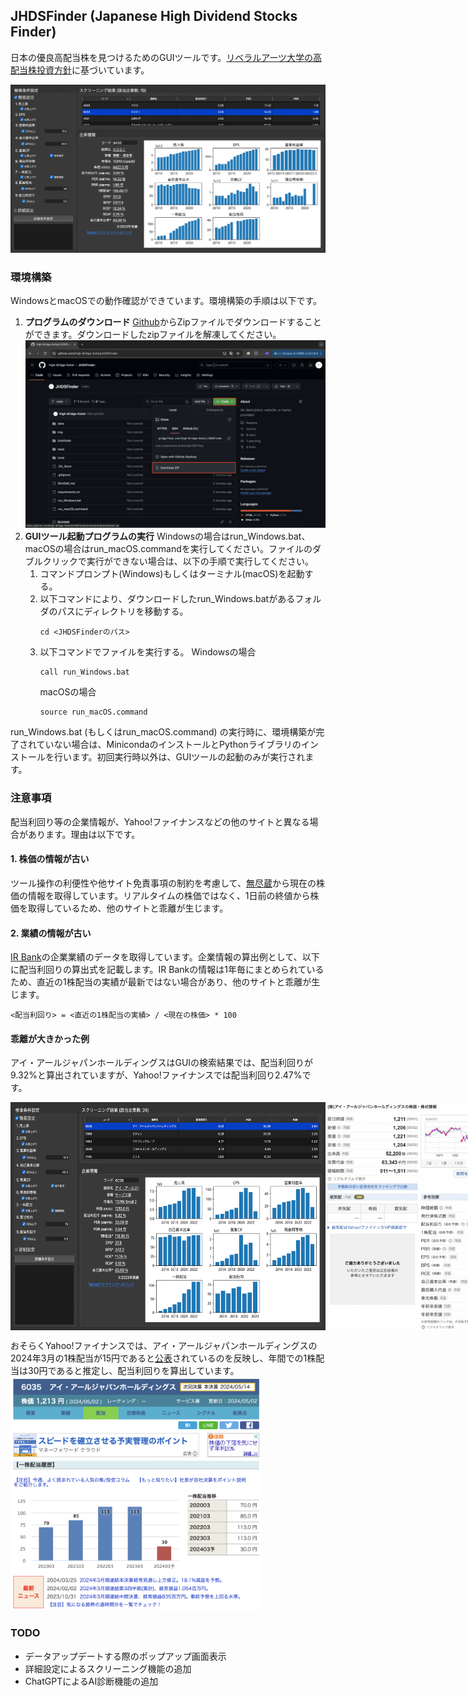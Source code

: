 ## JHDSFinder (Japanese High Dividend Stocks Finder)
日本の優良高配当株を見つけるためのGUIツールです。[リベラルアーツ大学の高配当株投資方針](https://liberaluni.com/stock-tool)に基づいています。

![GUIツール](./img/GUI.png)

### 環境構築
WindowsとmacOSでの動作確認ができています。環境構築の手順は以下です。

1. **プログラムのダウンロード**
   [Github](https://github.com/High-Bridge-Kohei/JHDSFinder)からZipファイルでダウンロードすることができます。ダウンロードしたzipファイルを解凍してください。
![ダウンロード](./img/donwnload_zip.png)
2. **GUIツール起動プログラムの実行**
   Windowsの場合はrun_Windows.bat、macOSの場合はrun_macOS.commandを実行してください。ファイルのダブルクリックで実行ができない場合は、以下の手順で実行してください。
   1. コマンドプロンプト(Windows)もしくはターミナル(macOS)を起動する。
   2. 以下コマンドにより、ダウンロードしたrun_Windows.batがあるフォルダのパスにディレクトリを移動する。
      ```
      cd <JHDSFinderのパス>
      ```
   3. 以下コマンドでファイルを実行する。
      Windowsの場合
      ```
      call run_Windows.bat
      ```
      macOSの場合
      ```
      source run_macOS.command
      ```

run_Windows.bat (もしくはrun_macOS.command) の実行時に、環境構築が完了されていない場合は、MinicondaのインストールとPythonライブラリのインストールを行います。初回実行時以外は、GUIツールの起動のみが実行されます。

### 注意事項
配当利回り等の企業情報が、Yahoo!ファイナンスなどの他のサイトと異なる場合があります。理由は以下です。

#### 1. 株価の情報が古い
ツール操作の利便性や他サイト免責事項の制約を考慮して、[無尽蔵](https://mujinzou.com/)から現在の株価の情報を取得しています。リアルタイムの株価ではなく、1日前の終値から株価を取得しているため、他のサイトと乖離が生じます。

#### 2. 業績の情報が古い
[IR Bank](https://irbank.net/download)の企業業績のデータを取得しています。企業情報の算出例として、以下に配当利回りの算出式を記載します。IR Bankの情報は1年毎にまとめられているため、直近の1株配当の実績が最新ではない場合があり、他のサイトと乖離が生じます。
```
<配当利回り> = <直近の1株配当の実績> / <現在の株価> * 100
```

#### 乖離が大きかった例
アイ・アールジャパンホールディングスはGUIの検索結果では、配当利回りが9.32%と算出されていますが、Yahoo!ファイナンスでは配当利回り2.47%です。
<div style="display: flex;">
    <img src="./img/ir_japan_gui.png" style="width: 600px;">
    <img src="./img/ir_japan_yahoo.png" style="width: 300px;">
</div>


おそらくYahoo!ファイナンスでは、アイ・アールジャパンホールディングスの2024年3月の1株配当が15円であると[公表](https://www.irjapan.jp/ir_info/stock/premium.html)されているのを反映し、年間での1株配当は30円であると推定し、配当利回りを算出しています。
<img src="./img/ir_japan_kabuyoho.png" width="400">

### TODO
- データアップデートする際のポップアップ画面表示
- 詳細設定によるスクリーニング機能の追加
- ChatGPTによるAI診断機能の追加